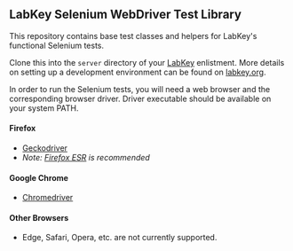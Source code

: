 ## LabKey Selenium WebDriver Test Library
This repository contains base test classes and helpers for LabKey's functional Selenium tests.

Clone this into the `server` directory of your [LabKey](https://github.com/LabKey/server) enlistment. More details on setting up a development environment can be found on [labkey.org](https://www.labkey.org/Documentation/wiki-page.view?name=devMachine).

In order to run the Selenium tests, you will need a web browser and the corresponding browser driver. Driver executable should be available on your system PATH. 

#### Firefox
   - [Geckodriver](https://github.com/mozilla/geckodriver/releases)
   - _Note: [Firefox ESR](https://www.mozilla.org/en-US/firefox/all/#product-desktop-esr) is recommended_
#### Google Chrome
   - [Chromedriver](https://sites.google.com/chromium.org/driver/)
#### Other Browsers
   - Edge, Safari, Opera, etc. are not currently supported.
